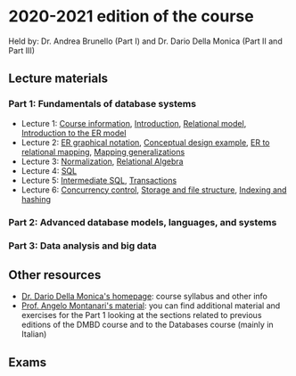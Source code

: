
# 2020-2021 edition of the course

Held by: Dr. Andrea Brunello (Part I) and Dr. Dario Della Monica (Part II and Part III)

## Lecture materials

### Part 1: Fundamentals of database systems
* Lecture 1: [Course information](https://github.com/dslab-uniud/teaching/blob/main/courses/Data%20Management%20for%20Big%20Data/2020-2021/0%20-%20Course%20Intro.pdf), [Introduction](https://github.com/dslab-uniud/teaching/blob/main/courses/Data%20Management%20for%20Big%20Data/2020-2021/1%20-%20Introduction.pdf), [Relational model](https://github.com/dslab-uniud/teaching/blob/main/courses/Data%20Management%20for%20Big%20Data/2020-2021/2%20-%20Relational%20model.pdf), [Introduction to the ER model](https://github.com/dslab-uniud/teaching/blob/main/courses/Data%20Management%20for%20Big%20Data/2020-2021/3%20-%20ER%20model%20intro.pdf)
* Lecture 2: [ER graphical notation](https://github.com/dslab-uniud/teaching/blob/main/courses/Data%20Management%20for%20Big%20Data/2020-2021/3b%20-%20ER%20model%20graphical%20notation.pdf), [Conceptual design example](https://github.com/dslab-uniud/teaching/blob/main/courses/Data%20Management%20for%20Big%20Data/2020-2021/3c%20-%20Conceptual%20design%20example.pdf), [ER to relational mapping](https://github.com/dslab-uniud/teaching/blob/main/courses/Data%20Management%20for%20Big%20Data/2020-2021/4%20-%20ER%20to%20relational%20mapping.pdf), [Mapping generalizations](https://github.com/dslab-uniud/teaching/blob/main/courses/Data%20Management%20for%20Big%20Data/2020-2021/4b%20-%20Mapping%20generalizations.pdf)
* Lecture 3: [Normalization](https://github.com/dslab-uniud/teaching/blob/main/courses/Data%20Management%20for%20Big%20Data/2020-2021/5%20-%20Normalization.pdf), [Relational Algebra](https://github.com/dslab-uniud/teaching/blob/main/courses/Data%20Management%20for%20Big%20Data/2020-2021/6%20-%20Relational%20Algebra.pdf)
* Lecture 4: [SQL](https://github.com/dslab-uniud/teaching/blob/main/courses/Data%20Management%20for%20Big%20Data/2020-2021/7%20-%20SQL.pdf)
* Lecture 5: [Intermediate SQL](https://github.com/dslab-uniud/teaching/blob/main/courses/Data%20Management%20for%20Big%20Data/2020-2021/7b%20-%20Intermediate%20SQL.pdf), [Transactions](https://github.com/dslab-uniud/teaching/blob/main/courses/Data%20Management%20for%20Big%20Data/2020-2021/8%20-%20Transactions.pdf)
* Lecture 6: [Concurrency control](https://github.com/dslab-uniud/teaching/blob/main/courses/Data%20Management%20for%20Big%20Data/2020-2021/9%20-%20Concurrency%20Control.pdf), [Storage and file structure](https://github.com/dslab-uniud/teaching/blob/main/courses/Data%20Management%20for%20Big%20Data/2020-2021/10%20-%20Storage%20and%20file%20structure.pdf), [Indexing and hashing](https://github.com/dslab-uniud/teaching/blob/main/courses/Data%20Management%20for%20Big%20Data/2020-2021/11%20-%20Indexing%20and%20hashing.pdf)

### Part 2: Advanced database models, languages, and systems

### Part 3: Data analysis and big data

## Other resources
* [Dr. Dario Della Monica's homepage](https://users.dimi.uniud.it/~dario.dellamonica/teaching.php): course syllabus and other info
* [Prof. Angelo Montanari's material](http://users.dimi.uniud.it/~angelo.montanari/courses.php): you can find additional material and exercises for the Part 1 looking at the sections related to previous editions of the DMBD course and to the Databases course (mainly in Italian)

## Exams
